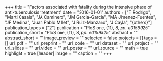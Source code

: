 +++
title = "Factors associated with fatality during the intensive phase of anti-tuberculosis treatment"
date = "2016-01-01"
authors = ["T Rodrigo", "Marti Casals", "JA Caminero", "JM Garcia-Garcia", "MA Jimenez-Fuentes", "JF Medina", "Juan Pablo Millet", "J Ruiz-Manzano", "J Cayla", "{others}"]
publication_types = ["2"]
publication = "PloS one, (11), 8, _pp. e0159925_"
publication_short = "PloS one, (11), 8, _pp. e0159925_"
abstract = ""
abstract_short = ""
image_preview = ""
selected = false
projects = []
tags = []
url_pdf = ""
url_preprint = ""
url_code = ""
url_dataset = ""
url_project = ""
url_slides = ""
url_video = ""
url_poster = ""
url_source = ""
math = true
highlight = true
[header]
image = ""
caption = ""
+++
